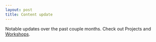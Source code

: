 ```yaml
---
layout: post
title: Content update
---
```


Notable updates over the past couple months. Check out Projects and [Workshops](https://github.com/m-clark/Workshops).